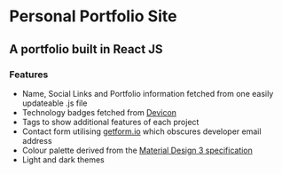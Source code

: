 # Personal Portfolio Site

## A portfolio built in React JS

### Features

- Name, Social Links and Portfolio information fetched from one easily updateable .js file
- Technology badges fetched from [Devicon](https://devicon.dev/)
- Tags to show additional features of each project
- Contact form utilising [getform.io](https://getform.io/) which obscures developer email address
- Colour palette derived from the [Material Design 3 specification](https://m3.material.io/styles/color/the-color-system/key-colors-tones)
- Light and dark themes
